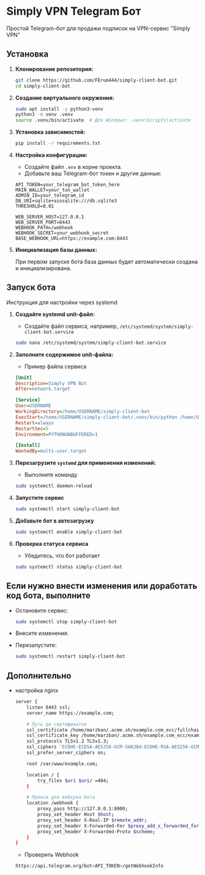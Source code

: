
# Simply VPN Telegram Бот

Простой Telegram-бот для продажи подписок на VPN-сервис "Simply VPN"

## Установка

1. **Клонирование репозитория:**

    ```bash
    git clone https://github.com/FErum444/simply-client-bot.git
    cd simply-client-bot
    ```

2. **Создание виртуального окружения:**

    ```bash
    sudo apt install -y python3-venv 
    python3 -m venv .venv
    source .venv/bin/activate  # Для Windows: .venv\Scripts\activate
    ```

3. **Установка зависимостей:**

    ```bash
    pip install -r requirements.txt
    ```

4. **Настройка конфигурации:**

    - Создайте файл `.env` в корне проекта.
    - Добавьте ваш Telegram-бот токен и другие данные:

    ```env
    API_TOKEN=your_telegram_bot_token_here
    MAIN_WALLET=your_ton_wallet
    ADMIN_ID=your_telegram_id
    DB_URI=sqlite+aiosqlite:///db.sqlite3
    THRESHOLD=0.01

    WEB_SERVER_HOST=127.0.0.1
    WEB_SERVER_PORT=8443
    WEBHOOK_PATH=/webhook
    WEBHOOK_SECRET=your_webhook_secret
    BASE_WEBHOOK_URL=https://example.com:8443
    ```

5. **Инициализация базы данных:**

    При первом запуске бота база данных будет автоматически создана и инициализирована.


## Запуск бота

Инструкция для настройки через systemd

1. **Создайте systemd unit-файл:**

    - Создайте файл сервиса, например, `/etc/systemd/system/simply-client-bot.service`

    ```bash
    sudo nano /etc/systemd/system/simply-client-bot.service
    ```

2. **Заполните содержимое unit-файла:**

    - Пример файла сервиса
        
    ```ini
    [Unit]
    Description=Simply VPN Bot
    After=network.target

    [Service]
    User=USERNAME
    WorkingDirectory=/home/USERNAME/simply-client-bot
    ExecStart=/home/USERNAME/simply-client-bot/.venv/bin/python /home/USERNAME/simply-client-bot/run.py
    Restart=always
    RestartSec=5
    Environment=PYTHONUNBUFFERED=1

    [Install]
    WantedBy=multi-user.target
    ```

3. **Перезагрузите `systemd` для применения изменений:**

    - Выполните команду

    ```bash
    sudo systemctl daemon-reload
    ```

4. **Запустите сервис**

    ```bash
    sudo systemctl start simply-client-bot
    ```

5. **Добавьте бот в автозагрузку**

    ```bash
    sudo systemctl enable simply-client-bot
    ```

6. **Проверка статуса сервиса**

    - Убедитесь, что бот работает

    ```bash
    sudo systemctl status simply-client-bot
    ```


## Если нужно внести изменения или доработать код бота, выполните

- Остановите сервис:

    ```bash
    sudo systemctl stop simply-client-bot
    ```

- Внесите изменения.
- Перезапустите:

    ```bash
    sudo systemctl restart simply-client-bot
    ```

## Дополнительно

- настройка nginx

    ```bash
    server {
        listen 8443 ssl;
        server_name https://example.com;

        # Путь до сертификатов
        ssl_certificate /home/marzban/.acme.sh/example.com_ecc/fullchain.cer;
        ssl_certificate_key /home/marzban/.acme.sh/example.com_ecc/example.com.key;
        ssl_protocols TLSv1.2 TLSv1.3;
        ssl_ciphers 'ECDHE-ECDSA-AES256-GCM-SHA384:ECDHE-RSA-AES256-GCM-SHA384';
        ssl_prefer_server_ciphers on;

        root /var/www/example.com;

        location / {
            try_files $uri $uri/ =404;
        }

        # Прокси для вебхука бота
        location /webhook {
            proxy_pass http://127.0.0.1:8000;
            proxy_set_header Host $host;
            proxy_set_header X-Real-IP $remote_addr;
            proxy_set_header X-Forwarded-For $proxy_add_x_forwarded_for;
            proxy_set_header X-Forwarded-Proto $scheme;
        }
    }
    ```

    - Проверить Webhook

    ```bash
    https://api.telegram.org/bot<API_TOKEN>/getWebhookInfo
    ```